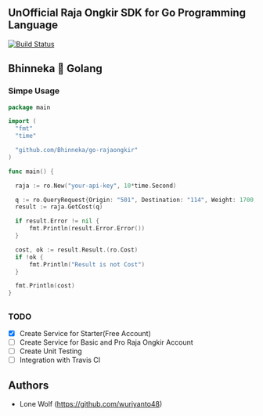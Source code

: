 ## UnOfficial Raja Ongkir SDK for Go Programming Language

[![Build Status](https://travis-ci.org/Bhinneka/go-rajaongkir.svg?branch=master)](https://travis-ci.org/Bhinneka/go-rajaongkir)

## Bhinneka :blue_heart: Golang

### Simpe Usage

  ```go
  package main

  import (
  	"fmt"
  	"time"

  	"github.com/Bhinneka/go-rajaongkir"
  )

  func main() {

  	raja := ro.New("your-api-key", 10*time.Second)

  	q := ro.QueryRequest{Origin: "501", Destination: "114", Weight: 1700, Courier: "tiki"}
  	result := raja.GetCost(q)

  	if result.Error != nil {
  		fmt.Println(result.Error.Error())
  	}

  	cost, ok := result.Result.(ro.Cost)
  	if !ok {
  		fmt.Println("Result is not Cost")
  	}

  	fmt.Println(cost)
  }

  ```

##
### TODO
  - [x] Create Service for Starter(Free Account)
  - [ ] Create Service for Basic and Pro Raja Ongkir Account
  - [ ] Create Unit Testing
  - [ ] Integration with Travis CI

## Authors
  - Lone Wolf (https://github.com/wuriyanto48)
